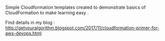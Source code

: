 Simple Cloudformation templates created to demonstrate basics of CloudFormation to make learning easy .

Find details in my blog : http://getyouralgorithm.blogspot.com/2017/11/cloudformation-primer-for-aws-devops.html 
